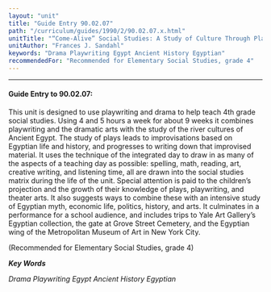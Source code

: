 ```yaml
---
layout: "unit"
title: "Guide Entry 90.02.07"
path: "/curriculum/guides/1990/2/90.02.07.x.html"
unitTitle: "“Come-Alive” Social Studies: A Study of Culture Through Playwriting"
unitAuthor: "Frances J. Sandahl"
keywords: "Drama Playwriting Egypt Ancient History Egyptian"
recommendedFor: "Recommended for Elementary Social Studies, grade 4"
---
```

<body>
<hr/>
 <h4>
  Guide Entry to 90.02.07:
 </h4>
 This unit is designed to use playwriting and drama to help teach 4th grade social studies. Using 4 and 5 hours a week for about 9 weeks it combines playwriting and the dramatic arts with the study of the river cultures of Ancient Egypt. The study of plays leads to improvisations based on Egyptian life and history, and progresses to writing down that improvised material. It uses the technique of the integrated day to draw in as many of the aspects of a teaching day as possible: spelling, math, reading, art, creative writing, and listening time, all are drawn into the social studies matrix during the life of the unit. Special attention is paid to the children’s projection and the growth of their knowledge of plays, playwriting, and theater arts. It also suggests ways to combine these with an intensive study of Egyptian myth, economic life, politics, history, and arts. It culminates in a performance for a school audience, and includes trips to Yale Art Gallery’s Egyptian collection, the gate at Grove Street Cemetery, and the Egyptian wing of the Metropolitan Museum of Art in New York City.
 <p>
  (Recommended for Elementary Social Studies, grade 4)
 </p>
<p>
  <b>
   <i>
    Key Words
   </i>
  </b>
  <br/>
 </p>
 <p>
  <i>
   Drama Playwriting Egypt Ancient History Egyptian
  </i>
 </p>

</body>